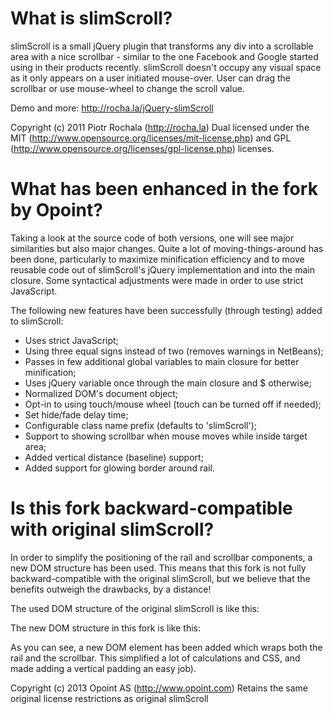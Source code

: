 # What is slimScroll?

slimScroll is a small jQuery plugin that transforms any div into a scrollable area with a nice scrollbar - similar to the one Facebook and Google started using in their products recently. slimScroll doesn't occupy any visual space as it only appears on a user initiated mouse-over. User can drag the scrollbar or use mouse-wheel to change the scroll value.

Demo and more: http://rocha.la/jQuery-slimScroll

Copyright (c) 2011 Piotr Rochala (http://rocha.la)
Dual licensed under the MIT (http://www.opensource.org/licenses/mit-license.php) and GPL (http://www.opensource.org/licenses/gpl-license.php) licenses.

# What has been enhanced in the fork by Opoint?

Taking a look at the source code of both versions, one will see major similarities but also major changes. Quite a lot of moving-things-around has been done, particularly to maximize minification efficiency and to move reusable code out of slimScroll's jQuery implementation and into the main closure. Some syntactical adjustments were made in order to use strict JavaScript.

The following new features have been successfully (through testing) added to slimScroll:

 - Uses strict JavaScript;
 - Using three equal signs instead of two (removes warnings in NetBeans);
 - Passes in few additional global variables to main closure for better minification;
 - Uses jQuery variable once through the main closure and $ otherwise;
 - Normalized DOM's document object;
 - Opt-in to using touch/mouse wheel (touch can be turned off if needed);
 - Set hide/fade delay time;
 - Configurable class name prefix (defaults to 'slimScroll');
 - Support to showing scrollbar when mouse moves while inside target area;
 - Added vertical distance (baseline) support;
 - Added support for glowing border around rail.

# Is this fork backward-compatible with original slimScroll?

In order to simplify the positioning of the rail and scrollbar components, a new DOM structure has been used. This means that this fork is not fully backward-compatible with the original slimScroll, but we believe that the benefits outweigh the drawbacks, by a distance!

The used DOM structure of the original slimScroll is like this:

  <div class="slimScrollDiv">
    <!-- original DOM element appears here -->
    <div class="slimScrollBar"><!-- slimScroll's scrollbar element is here --></div>
    <div class="slimScrollRail"><!-- slimScroll's rail element is here --></div>
  </div>

The new DOM structure in this fork is like this:

  <div class="slimScrollDiv">
    <!-- original DOM element appears here -->
    <div class="slimScrollRailDiv">
      <div class="slimScrollBar"><!-- slimScroll's scrollbar element is here --></div>
      <div class="slimScrollRail"><!-- slimScroll's rail element is here --></div>
    </div>
  </div>

As you can see, a new DOM element has been added which wraps both the rail and the scrollbar. This simplified a lot of calculations and CSS, and made adding a vertical padding an easy job).

Copyright (c) 2013 Opoint AS (http://www.opoint.com)
Retains the same original license restrictions as original slimScroll
